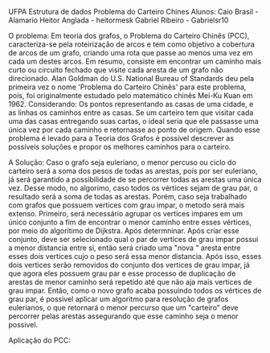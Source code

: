 UFPA
Estrutura de dados
Problema do Carteiro Chines
Alunos: Caio Brasil - Alamario
        Heitor Anglada - heitormesk
        Gabriel Ribeiro - Gabrielsr10

O problema: 
        Em teoria dos grafos, o Problema do Carteiro Chinês (PCC), caracteriza-se pela roteirização de arcos e tem como objetivo a cobertura de arcos de um grafo, criando uma rota que passe ao menos uma vez em cada um destes arcos.
        Em resumo, consiste em encontrar um caminho mais curto ou circuito fechado que visite cada aresta de um grafo não direcionado.
        Alan Goldman do U.S. National Bureau of Standards deu pela primeira vez o nome 'Problema do Carteiro Chinês' para este problema, pois, foi originalmente estudado pelo matemático chinês Mei-Ku Kuan em 1962.
        Considerando: Os pontos representando as casas de uma cidade, e as linhas os caminhos entre as casas. Se um carteiro tem que visitar cada uma das casas entregando suas cartas, o ideal seria que ele passasse uma única vez por cada caminho e retornasse ao ponto de origem. Quando esse problema é levado para a Teoria dos Grafos é possível descrever as possíveis soluções e propor os melhores caminhos para o carteiro.

A Solução:
      Caso o grafo seja euleriano, o menor percuso ou ciclo do carteiro será a soma dos pesos de todas as arestas, pois por ser euleriano, já será garantido a possibilidade de se percorrer todas as arestas uma única vez. Desse modo, no algorimo, caso todos os vértices sejam de grau par, o resultado será a soma de todas as arestas. Porém, caso seja trabalhado com grafos que possuem vertices com grau impar, o metodo será mais extenso.
      Primeiro, será necessário agrupar os vertices impares em um único conjunto a fim de encontrar o menor caminho entre esses vértices, por meio do algoritimo de Dijkstra. Após determninar. Após criar esse conjunto, deve ser selecionado qual o par de vertices de grau impar possui a menor distancia entre si, então será criado uma "nova " aresta entre esses dois vertices cujo o peso será essa menor distancia. Após isso, esses dois vertices serão removidos do conjunto dos vertices de grau impar, já que agora eles possuem grau par e esse processo de duplicação de arestas de menor caminho será repetido até que não aja mais vertices de grau impar.
      Então, como o novo grafo acaba possuindo todos os vértices de grau par, é possivel aplicar um algoritmo para resolução de grafos eulerianos, o que retornará o menor percurso que um "carteiro" deve percorrer pelas arestas assegurando que esse caminho seja o menor possivel. 
      
Aplicação do PCC:


